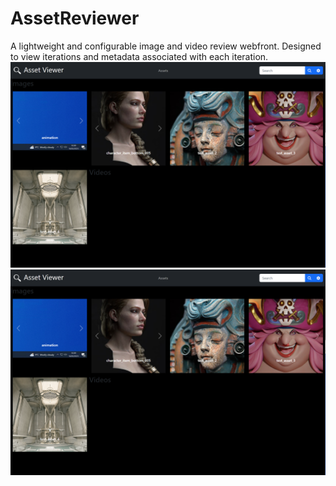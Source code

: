# AssetReviewer
A lightweight and configurable image and video review webfront. Designed to view iterations and metadata associated with each iteration.
![alt text](https://raw.githubusercontent.com/ChrisTwaitees/AssetReviewer/master/resources/readme_image.PNG?token=GHSAT0AAAAAAB5TTSLFM2RPFXBBYRUJDMCKY7RKYVQ)
<img src="resources/readme_image.png"/>
